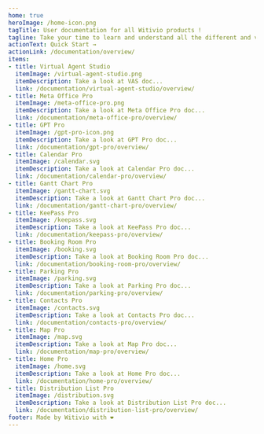 ```yaml
---
home: true
heroImage: /home-icon.png
tagTitle: User documentation for all Witivio products !
tagline: Take your time to learn and understand all the different and various Witivio products, from the beginning to the very very end...
actionText: Quick Start →
actionLink: /documentation/overview/
items:
- title: Virtual Agent Studio
  itemImage: /virtual-agent-studio.png
  itemDescription: Take a look at VAS doc...
  link: /documentation/virtual-agent-studio/overview/
- title: Meta Office Pro
  itemImage: /meta-office-pro.png
  itemDescription: Take a look at Meta Office Pro doc...
  link: /documentation/meta-office-pro/overview/
- title: GPT Pro
  itemImage: /gpt-pro-icon.png
  itemDescription: Take a look at GPT Pro doc...
  link: /documentation/gpt-pro/overview/
- title: Calendar Pro
  itemImage: /calendar.svg
  itemDescription: Take a look at Calendar Pro doc...
  link: /documentation/calendar-pro/overview/
- title: Gantt Chart Pro
  itemImage: /gantt-chart.svg
  itemDescription: Take a look at Gantt Chart Pro doc...
  link: /documentation/gantt-chart-pro/overview/
- title: KeePass Pro
  itemImage: /keepass.svg
  itemDescription: Take a look at KeePass Pro doc...
  link: /documentation/keepass-pro/overview/
- title: Booking Room Pro
  itemImage: /booking.svg
  itemDescription: Take a look at Booking Room Pro doc...
  link: /documentation/booking-room-pro/overview/
- title: Parking Pro
  itemImage: /parking.svg
  itemDescription: Take a look at Parking Pro doc...
  link: /documentation/parking-pro/overview/
- title: Contacts Pro
  itemImage: /contacts.svg
  itemDescription: Take a look at Contacts Pro doc...
  link: /documentation/contacts-pro/overview/
- title: Map Pro
  itemImage: /map.svg
  itemDescription: Take a look at Map Pro doc...
  link: /documentation/map-pro/overview/
- title: Home Pro
  itemImage: /home.svg
  itemDescription: Take a look at Home Pro doc...
  link: /documentation/home-pro/overview/
- title: Distribution List Pro
  itemImage: /distribution.svg
  itemDescription: Take a look at Distribution List Pro doc...
  link: /documentation/distribution-list-pro/overview/
footer: Made by Witivio with ❤️
---
```

